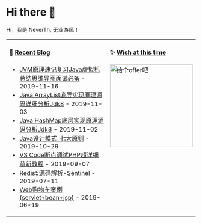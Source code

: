 # Hi there 👋
Hi，我是 NeverTh, 无业游民！

<table>
<tr>
<td valign="top" width="60%">
  
#### 🐢 <a href="https://github.com/neverth" target="_blank">Recent Blog</a>
* <a href='http://www.cnblogs.com/neverth/p/11874458.html' target='_blank'>JVM原理速记复习Java虚拟机总结思维导图面试必备</a> - 2019-11-16
* <a href='http://www.cnblogs.com/neverth/p/11786048.html' target='_blank'>Java ArrayList底层实现原理源码详细分析Jdk8</a> - 2019-11-03
* <a href='http://www.cnblogs.com/neverth/p/11781491.html' target='_blank'>Java HashMap底层实现原理源码分析Jdk8</a> - 2019-11-02
* <a href='http://www.cnblogs.com/neverth/p/11760931.html' target='_blank'>Java设计模式_七大原则</a> - 2019-10-29
* <a href='http://www.cnblogs.com/neverth/p/11760932.html' target='_blank'>VS Code断点调试PHP超详细萌新教程</a> - 2019-09-07
* <a href='http://www.cnblogs.com/neverth/p/11760933.html' target='_blank'>Redis5源码解析-Sentinel</a> - 2019-07-11
* <a href='http://www.cnblogs.com/neverth/p/11760934.html' target='_blank'>Web购物车案例(servlet+bean+jsp)</a> - 2019-06-19

</td>

<td valign="top" width="40%">
  
#### ✨ <a href="https://github.com/neverth" target="_blank">Wish at this time</a>
<img src='https://images.cnblogs.com/cnblogs_com/neverth/1813018/o_2007240513492018022511492424.gif' alt='给个offer吧' width="220"/>

</td>
</tr>
</table>

